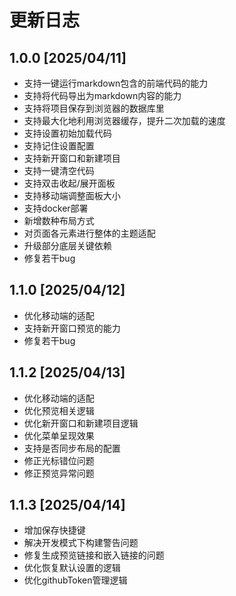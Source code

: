 # 更新日志

## 1.0.0 [2025/04/11]

* 支持一键运行markdown包含的前端代码的能力
* 支持将代码导出为markdown内容的能力
* 支持将项目保存到浏览器的数据库里
* 支持最大化地利用浏览器缓存，提升二次加载的速度
* 支持设置初始加载代码
* 支持记住设置配置
* 支持新开窗口和新建项目
* 支持一键清空代码
* 支持双击收起/展开面板
* 支持移动端调整面板大小
* 支持docker部署
* 新增数种布局方式
* 对页面各元素进行整体的主题适配
* 升级部分底层关键依赖
* 修复若干bug

## 1.1.0 [2025/04/12]

* 优化移动端的适配
* 支持新开窗口预览的能力
* 修复若干bug

## 1.1.2 [2025/04/13]

* 优化移动端的适配
* 优化预览相关逻辑
* 优化新开窗口和新建项目逻辑
* 优化菜单呈现效果
* 支持是否同步布局的配置
* 修正光标错位问题
* 修正预览异常问题

## 1.1.3 [2025/04/14]

* 增加保存快捷键
* 解决开发模式下构建警告问题
* 修复生成预览链接和嵌入链接的问题
* 优化恢复默认设置的逻辑
* 优化githubToken管理逻辑